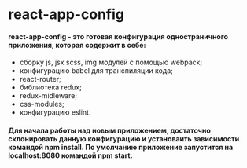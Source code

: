 # react-app-config

#### react-app-config - это готовая конфигурация одностраничного приложения, которая содержит в себе:
- сборку js, jsx scss, img модулей с помощью webpack;
- конфигурацию babel для транспиляции кода;
- react-router;
- библиотека redux;
- redux-midleware;
- css-modules;
- конфигурацию eslint.

#### Для начала работы над новым приложением, достаточно склонировать данную конфигурацию и установаить зависимости командой npm install. По умолчанию приложение запустится на localhost:8080 командой npm start.
